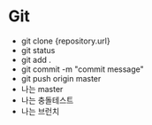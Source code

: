 # Git
- git clone {repository.url}
- git status
- git add .
- git commit -m "commit message"
- git push origin master
- 나는 master
- 나는 충돌테스트
- 나는 브런치